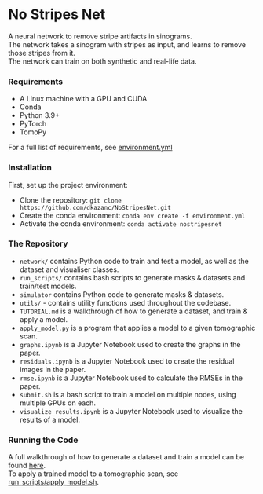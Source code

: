 # No Stripes Net

A neural network to remove stripe artifacts in sinograms.<br>
The network takes a sinogram with stripes as input, and learns to remove those stripes from it.<br>
The network can train on both synthetic and real-life data.<br>

### Requirements
 - A Linux machine with a GPU and CUDA
 - Conda
 - Python 3.9+
 - PyTorch
 - TomoPy

For a full list of requirements, see [environment.yml](environment.yml)

### Installation

First, set up the project environment:
 - Clone the repository: `git clone https://github.com/dkazanc/NoStripesNet.git`
 - Create the conda environment: `conda env create -f environment.yml`
 - Activate the conda environment: `conda activate nostripesnet`
 

### The Repository
- `network/` contains Python code to train and test a model, as well as the dataset and visualiser classes.
- `run_scripts/` contains bash scripts to generate masks & datasets and train/test models.
- `simulator` contains Python code to generate masks & datasets.
- `utils/` - contains utility functions used throughout the codebase.
- `TUTORIAL.md` is a walkthrough of how to generate a dataset, and train & apply a model.
- `apply_model.py` is a program that applies a model to a given tomographic scan.
- `graphs.ipynb` is a Jupyter Notebook used to create the graphs in the paper.
- `residuals.ipynb` is a Jupyter Notebook used to create the residual images in the paper.
- `rmse.ipynb` is a Jupyter Notebook used to calculate the RMSEs in the paper.
- `submit.sh` is a bash script to train a model on multiple nodes, using multiple GPUs on each.
- `visualize_results.ipynb` is a Jupyter Notebook used to visualize the results of a model.  
 

### Running the Code
A full walkthrough of how to generate a dataset and train a model can be found [here](./TUTORIAL.md).<br>
To apply a trained model to a tomographic scan, see [run_scripts/apply_model.sh](./run_scripts/apply_model.sh).
